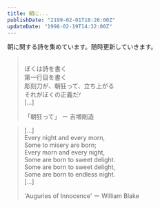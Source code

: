 ```yaml
---
title: 朝に...
publishDate: "2199-02-01T18:26:00Z"
updateDate: "1998-02-19T14:32:00Z"
---
```

朝に関する詩を集めています。随時更新していきます。

> \
> ぼくは詩を書く\
> 第一行目を書く\
> 彫刻刀が、朝狂って、立ち上がる\
> それがぼくの正義だ<span style="display:inline-block; transform: rotate(20deg);" class='ml-2'>!</span> \
> [...]
> <footer class='mt-3'> 「朝狂って」 ー 吉増剛造 </footer>

> [...]\
> Every night and every morn,\
> Some to misery are born;\
> Every morn and every night,\
> Some are born to sweet delight.\
> Some are born to sweet delight,\
> Some are born to endless night.\
> [...]
><footer class='mt-3'> 'Auguries of Innocence' ー William Blake </footer>

